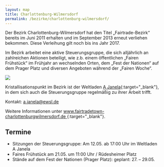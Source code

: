```yaml
---
layout: map
title: Charlottenburg-Wilmersdorf
permalink: /bezirke/charlottenburg-wilmersdorf/
---
```


Der Bezirk Charlottenburg-Wilmersdorf hat den Titel „Fairtrade-Bezirk“ bereits im Juni 2011 erhalten und im September 2013 erneut verliehen bekommen. Diese Verleihung gilt noch bis ins Jahr 2017.

Im Bezirk arbeitet eine aktive Steuerungsgruppe, die sich alljährlich an zahlreichen Aktionen beteiligt, wie z.b. einem öffentlichen „Fairen Frühstück“ im Frühjahr an wechselnden Orten, dem „Fest der Nationen“ auf dem Prager Platz und diversen Angeboten während der „Fairen Woche“.

![]({{site.baseurl}}/images/charlottenburg-wilmersdorf.jpg)


Kristallisationspunkt im Bezirk ist der Weltladen [A Janela](http://www.ajanela.de){:target="_blank"}, in dem sich auch die Steuerungsgruppe regelmäßig zu ihrer Arbeit trifft.

Kontakt: [a.janela@ewsl.de](mailto:a.janela@ewsl.de)

Weitere Informationen unter [www.fairtradetown-charlottenburgwilmersdorf.de ](http://www.fairtradetown-charlottenburgwilmersdorf.de ){:target="_blank"}.

## Termine
* Sitzungen der Steuerungsgruppe: Am 12.05. ab 17:00 Uhr im Weltladen A Janela
* Faires Frühstück am 21.05. um 11:00 Uhr / Rüdesheimer Platz
* Stände auf dem Fest der Nationen (Prager Platz): geplant: 27. – 29.05.
